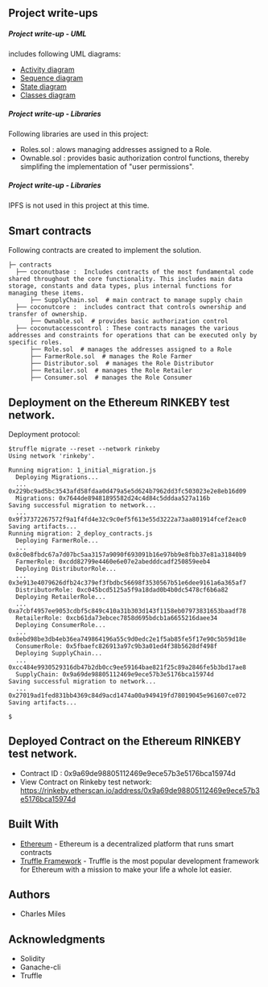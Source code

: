 ## Project write-ups ##
   
##### Project write-up - UML 
includes  following UML diagrams:

   * [Activity diagram](documentation/Coconut-SupplyChain-Activity-Diagram.png)
   * [Sequence diagram](documentation/Coconut-SupplyChain-Sequence-Diagram.png)
   * [State diagram](documentation/Coconut-SupplyChain-State-Diagram.png)
   * [Classes diagram](documentation/Coconut-SupplyChain-Class-Diagram.png)
   
##### Project write-up - Libraries 
Following libraries are used in this project:
*   Roles.sol : alows managing addresses assigned to a Role. 
*   Ownable.sol : provides basic authorization control
functions, thereby simplifing the implementation of "user permissions".

##### Project write-up - Libraries 
IPFS is not used in this project at this time.


## Smart contracts 
Following contracts are created to implement the solution.
```
├─ contracts
  ├── coconutbase :  Includes contracts of the most fundamental code shared throughout the core functionality. This includes main data storage, constants and data types, plus internal functions for managing these items.
      ├── SupplyChain.sol  # main contract to manage supply chain
  ├── coconutcore :  includes contract that controls ownership and transfer of ownership.
      ├── Ownable.sol  # provides basic authorization control
  ├── coconutaccesscontrol : These contracts manages the various addresses and constraints for operations that can be executed only by specific roles.
      ├── Role.sol  # manages the addresses assigned to a Role
      ├── FarmerRole.sol  # manages the Role Farmer 
      ├── Distributor.sol  # manages the Role Distributor 
      ├── Retailer.sol  # manages the Role Retailer 
      ├── Consumer.sol  # manages the Role Consumer 
```

## Deployment on the Ethereum RINKEBY test network.
Deployment protocol:
```
$truffle migrate --reset --network rinkeby
Using network 'rinkeby'.

Running migration: 1_initial_migration.js
  Deploying Migrations...
  ... 0x229bc9ad5bc3543afd58fdaa0d479a5e5d624b7962dd3fc503023e2e8eb16d09
  Migrations: 0x7644de89481895582d24c4d84c5dddaa527a116b
Saving successful migration to network...
  ... 0x9f37372267572f9a1f4fd4e32c9c0ef5f613e55d3222a73aa801914fcef2eac0
Saving artifacts...
Running migration: 2_deploy_contracts.js
  Deploying FarmerRole...
  ... 0x8c0e8fbdc67a7d07bc5aa3157a9090f693091b16e97bb9e8fbb37e81a31840b9
  FarmerRole: 0xcdd82799e4460e6e07e2abedddcadf250859eeb4
  Deploying DistributorRole...
  ... 0x3e913e4079626dfb24c379ef3fbdbc56698f3530567b51e6dee9161a6a365af7
  DistributorRole: 0xc045bcd5125a5f9a18dad0b4b0dc5478cf6b6a82
  Deploying RetailerRole...
  ... 0xa7cbf4957ee9053cdbf5c849c410a31b303d143f1158eb07973831653baadf78
  RetailerRole: 0xcb61da73ebcec7858d695bdcb1a6655216daee34
  Deploying ConsumerRole...
  ... 0x8ebd98be3db4eb36ea749864196a55c9d0edc2e1f5ab85fe5f17e90c5b59d18e
  ConsumerRole: 0x5fbaefc826913a97c9b3a01ed4f38b5628df498f
  Deploying SupplyChain...
  ... 0xcc484e9930529316db47b2db0cc9ee59164bae821f25c89a2846fe5b3bd17ae8
  SupplyChain: 0x9a69de98805112469e9ece57b3e5176bca15974d
Saving successful migration to network...
  ... 0x27019ad1fed831bb4369c84d9acd1474a00a949419fd78019045e961607ce072
Saving artifacts...

$
```
## Deployed Contract on the Ethereum RINKEBY test network.
*   Contract ID : 0x9a69de98805112469e9ece57b3e5176bca15974d
*   View Contract on Rinkeby test network: https://rinkeby.etherscan.io/address/0x9a69de98805112469e9ece57b3e5176bca15974d

## Built With

* [Ethereum](https://www.ethereum.org/) - Ethereum is a decentralized platform that runs smart contracts
* [Truffle Framework](http://truffleframework.com/) - Truffle is the most popular development framework for Ethereum with a mission to make your life a whole lot easier.


## Authors

* Charles Miles

## Acknowledgments

* Solidity
* Ganache-cli
* Truffle